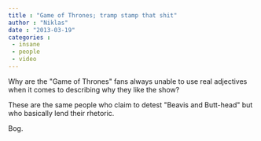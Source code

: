 ```yaml
---
title : "Game of Thrones; tramp stamp that shit"
author : "Niklas"
date : "2013-03-19"
categories : 
 - insane
 - people
 - video
---
```


Why are the "Game of Thrones" fans always unable to use real adjectives when it comes to describing why they like the show?

These are the same people who claim to detest "Beavis and Butt-head" but who basically lend their rhetoric.

Bog.

